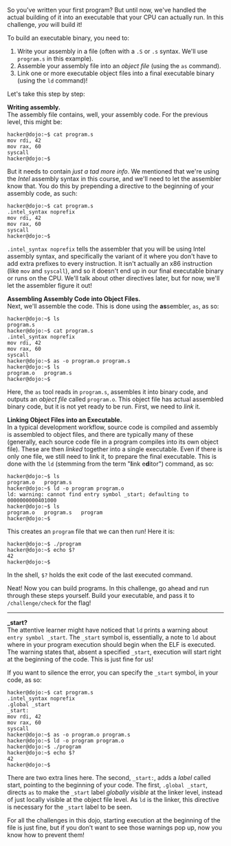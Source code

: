 So you've written your first program?
But until now, we've handled the actual building of it into an executable that your CPU can actually run.
In this challenge, _you_ will build it!

To build an executable binary, you need to:

1. Write your assembly in a file (often with a `.S` or `.s` syntax. We'll use `program.s` in this example).
2. Assemble your assembly file into an _object file_ (using the `as` command).
3. Link one or more executable object files into a final executable binary (using the `ld` command)!

Let's take this step by step:

**Writing assembly.**  
The assembly file contains, well, your assembly code.
For the previous level, this might be:

```console
hacker@dojo:~$ cat program.s
mov rdi, 42
mov rax, 60
syscall
hacker@dojo:~$
```

But it needs to contain _just a tad more info_.
We mentioned that we're using the _Intel_ assembly syntax in this course, and we'll need to let the assembler know that.
You do this by prepending a directive to the beginning of your assembly code, as such:

```console
hacker@dojo:~$ cat program.s
.intel_syntax noprefix
mov rdi, 42
mov rax, 60
syscall
hacker@dojo:~$
```

`.intel_syntax noprefix` tells the assembler that you will be using Intel assembly syntax, and specifically the variant of it where you don't have to add extra prefixes to every instruction.
It isn't actually an x86 instruction (like `mov` and `syscall`), and so it doesn't end up in our final executable binary or runs on the CPU.
We'll talk about other directives later, but for now, we'll let the assembler figure it out!

**Assembling Assembly Code into Object Files.**  
Next, we'll assemble the code.
This is done using the **as**sembler, `as`, as so:

```console
hacker@dojo:~$ ls
program.s
hacker@dojo:~$ cat program.s
.intel_syntax noprefix
mov rdi, 42
mov rax, 60
syscall
hacker@dojo:~$ as -o program.o program.s
hacker@dojo:~$ ls
program.o   program.s
hacker@dojo:~$
```

Here, the `as` tool reads in `program.s`, assembles it into binary code, and outputs an _object file_ called `program.o`.
This object file has actual assembled binary code, but it is not yet ready to be run.
First, we need to _link_ it.

**Linking Object Files into an Executable.**  
In a typical development workflow, source code is compiled and assembly is assembled to object files, and there are typically many of these (generally, each source code file in a program compiles into its own object file).
These are then _linked_ together into a single executable.
Even if there is only one file, we still need to link it, to prepare the final executable.
This is done with the `ld` (stemming from the term "**l**ink e**d**itor") command, as so:

```console
hacker@dojo:~$ ls
program.o   program.s
hacker@dojo:~$ ld -o program program.o
ld: warning: cannot find entry symbol _start; defaulting to 0000000000401000
hacker@dojo:~$ ls
program.o   program.s   program
hacker@dojo:~$
```

This creates an `program` file that we can then run!
Here it is:

```console
hacker@dojo:~$ ./program
hacker@dojo:~$ echo $?
42
hacker@dojo:~$
```

In the shell, `$?` holds the exit code of the last executed command.

Neat!
Now you can build programs.
In this challenge, go ahead and run through these steps yourself.
Build your executable, and pass it to `/challenge/check` for the flag!

----
**_start?**  
The attentive learner might have noticed that `ld` prints a warning about `entry symbol _start`.
The `_start` symbol is, essentially, a note to `ld` about where in your program execution should begin when the ELF is executed.
The warning states that, absent a specified `_start`, execution will start right at the beginning of the code.
This is just fine for us!

If you want to silence the error, you can specify the `_start` symbol, in your code, as so:

```console
hacker@dojo:~$ cat program.s
.intel_syntax noprefix
.global _start
_start:
mov rdi, 42
mov rax, 60
syscall
hacker@dojo:~$ as -o program.o program.s
hacker@dojo:~$ ld -o program program.o
hacker@dojo:~$ ./program
hacker@dojo:~$ echo $?
42
hacker@dojo:~$
```

There are two extra lines here.
The second, `_start:`, adds a _label_ called start, pointing to the beginning of your code.
The first, `.global _start`, directs `as` to make the `_start` label _globally visible_ at the linker level, instead of just locally visible at the object file level.
As `ld` is the linker, this directive is necessary for the `_start` label to be seen.

For all the challenges in this dojo, starting execution at the beginning of the file is just fine, but if you don't want to see those warnings pop up, now you know how to prevent them!
